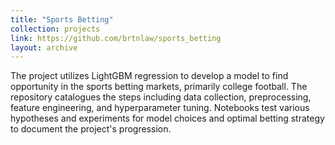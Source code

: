 ```yaml
---
title: "Sports Betting"
collection: projects
link: https://github.com/brtnlaw/sports_betting
layout: archive
---
```


The project utilizes LightGBM regression to develop a model to find opportunity in the sports betting markets, primarily college football. The repository catalogues the steps including data collection, preprocessing, feature engineering, and hyperparameter tuning. Notebooks test various hypotheses and experiments for model choices and optimal betting strategy to document the project's progression. 
